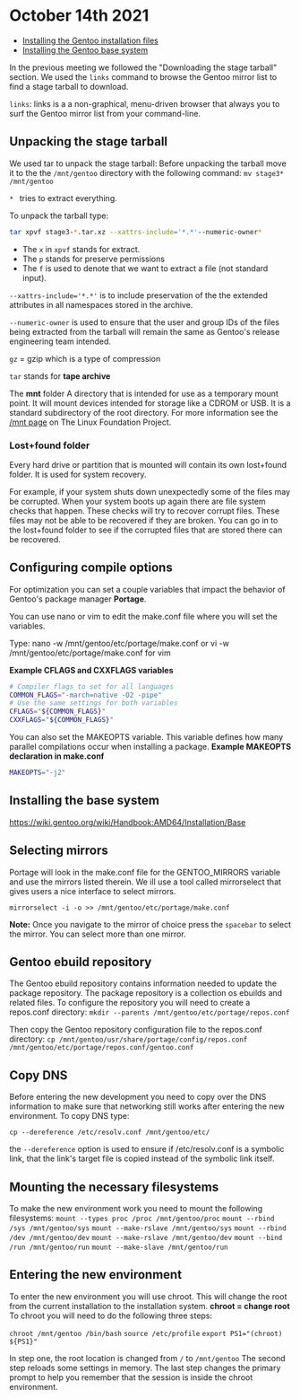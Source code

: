 # October 14th 2021

- [Installing the Gentoo installation files](https://wiki.gentoo.org/wiki/Handbook:AMD64/Installation/Stage)
- [Installing the Gentoo base system](https://wiki.gentoo.org/wiki/Handbook:AMD64/Installation/Base)

In the previous meeting we followed the "Downloading the stage tarball" section.
We used the `links` command to browse the Gentoo mirror list to find a stage tarball to download.

`links`: links is a a non-graphical, menu-driven browser that always you to surf the Gentoo mirror list from your command-line.

## Unpacking the stage tarball

We used tar to unpack the stage tarball:
Before unpacking the tarball move it to the the `/mnt/gentoo` directory with the following command:
`mv stage3* /mnt/gentoo`

`* ` tries to extract everything.

To unpack the tarball type:

```bash
tar xpvf stage3-*.tar.xz --xattrs-include='*.*'--numeric-owner*
```

- The `x` in `xpvf` stands for extract.
- The `p` stands for preserve permissions
- The `f` is used to denote that we want to extract a file (not standard input).

`--xattrs-include='*.*'` is to include preservation of the the extended attributes in all namespaces stored in the archive.

`--numeric-owner` is used to ensure that the user and group IDs of the files being extracted from the tarball will remain the same as Gentoo's release engineering team intended.

`gz` = gzip which is a type of compression

`tar` stands for **tape archive**

The **mnt** folder
A directory that is intended for use as a temporary mount point. It will mount devices intended for storage like a CDROM or USB. It is a standard subdirectory of the root directory.
For more information see the [/mnt page](http://www.linfo.org/mnt.html) on The Linux Foundation Project.

### Lost+found folder

Every hard drive or partition that is mounted will contain its own lost+found folder.
It is used for system recovery.

For example, if your system shuts down unexpectedly some of the files may be corrupted. When your system boots up again there are file system checks that happen. These checks will try to recover corrupt files. These files may not be able to be recovered if they are broken. You can go in to the lost+found folder to see if the corrupted files that are stored there can be recovered.

## Configuring compile options

For optimization you can set a couple variables that impact the behavior of Gentoo's package manager **Portage**.

You can use nano or vim to edit the make.conf file where you will set the variables.

Type: nano -w /mnt/gentoo/etc/portage/make.conf
or vi -w /mnt/gentoo/etc/portage/make.conf for vim

**Example CFLAGS and CXXFLAGS variables**

```bash
# Compiler flags to set for all languages
COMMON_FLAGS="-march=native -O2 -pipe"
# Use the same settings for both variables
CFLAGS="${COMMON_FLAGS}"
CXXFLAGS="${COMMON_FLAGS}"
```

You can also set the MAKEOPTS variable. This variable defines how many parallel compilations occur when installing a package.
**Example MAKEOPTS declaration in make.conf**

```bash
MAKEOPTS="-j2"
```

## Installing the base system

https://wiki.gentoo.org/wiki/Handbook:AMD64/Installation/Base

## Selecting mirrors

Portage will look in the make.conf file for the GENTOO_MIRRORS variable and use the mirrors listed therein.
We ill use a tool called mirrorselect that gives users a nice interface to select mirrors.

`mirrorselect -i -o >> /mnt/gentoo/etc/portage/make.conf`

**Note:** Once you navigate to the mirror of choice press the `spacebar` to select the mirror. You can select more than one mirror.

## Gentoo ebuild repository

The Gentoo ebuild repository contains information needed to update the package repository. The package repository is a collection os ebuilds and related files.
To configure the repository you will need to create a repos.conf directory:
`mkdir --parents /mnt/gentoo/etc/portage/repos.conf`

Then copy the Gentoo repository configuration file to the repos.conf directory:
`cp /mnt/gentoo/usr/share/portage/config/repos.conf /mnt/gentoo/etc/portage/repos.conf/gentoo.conf`

## Copy DNS

Before entering the new development you need to copy over the DNS information to make sure that networking still works after entering the new environment. To copy DNS type:

`cp --dereference /etc/resolv.conf /mnt/gentoo/etc/`

the `--dereference` option is used to ensure if /etc/resolv.conf is a symbolic link, that the link's target file is copied instead of the symbolic link itself.

## Mounting the necessary filesystems

To make the new environment work you need to mount the following filesystems:
`mount --types proc /proc /mnt/gentoo/proc`
`mount --rbind /sys /mnt/gentoo/sys`
`mount --make-rslave /mnt/gentoo/sys`
`mount --rbind /dev /mnt/gentoo/dev`
`mount --make-rslave /mnt/gentoo/dev`
`mount --bind /run /mnt/gentoo/run`
`mount --make-slave /mnt/gentoo/run`

## Entering the new environment

To enter the new environment you will use chroot. This will change the root from the current installation to the installation system.
**chroot = change root**
To chroot you will need to do the following three steps:

`chroot /mnt/gentoo /bin/bash`
`source /etc/profile`
`export PS1="(chroot) ${PS1}"`

In step one, the root location is changed from `/` to `/mnt/gentoo`
The second step reloads some settings in memory.
The last step changes the primary prompt to help you remember that the session is inside the chroot environment.
